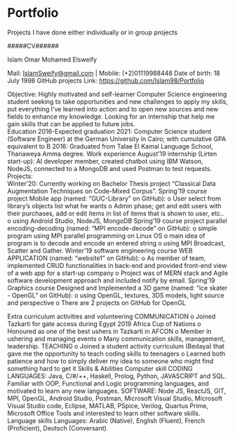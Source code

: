 # Portfolio
Projects I have done either individually or in group projects

#####CV######

Islam Omar Mohamed Elsweify 
 
Mail: IslamSweify@gmail.com | Mobile: (+2)01119988448 
Date of birth: 18 July 1998 			GitHub projects Link: https://github.com/Islam98/Portfolio
 
Objective: 
Highly motivated and self-learner Computer Science engineering student seeking to take opportunities and new challenges to apply my skills, put everything I’ve learned into action and to open new sources and new fields to enhance my knowledge. Looking for an internship that help me gain skills that can be applied to future jobs.  
Education 
2016-Expected graduation 2021: Computer Science student (Software Engineer) at the German University in Cairo; with cumulative GPA equivalent to B 
2016: Graduated from Talae El Kamal Language School, Thanaweya Amma degree.
Work experience
August’19 internship (Lirten start-up): AI developer member, created chatbot using IBM Watson, NodeJS, connected to a MongoDB and used Postman to test requests.
Projects:  
Winter’20: Currently working on Bachelor Thesis project “Classical Data Augmentation Techniques on Code-Mixed Corpus”. 
Spring’19 course project Mobile app (named: “GUC-Library” on GitHub):
o	User select from library’s objects list what he wants 	o	Admin phase; get and edit users with their purchases, add or edit items in list of items that is shown to user, etc..	o	using Android Studio, NodeJS, MongoDB
Spring’19 course project parallel encoding-decoding (named: “MPI encode-decode” on GitHub): 
o	 simple program using MPI parallel programming on Linux OS	o	main idea of program is to decode and encode an entered string	o	using MPI Broadcast, Scatter and Gather.
Winter’19 software engineering course WEB APPLICATION (named: “website1” on GitHub):
o	As member of team, implemented CRUD functionalities in back-end and provided front-end view of a web app for a start-up company	o	Project was of MERN stack and Agile software development approach and included notify by email.
Spring’19 Graphics course Designed and Implemented a 3D game (named: “ice skater - OpenGL” on GitHub): 
o	using OpenGL, textures, 3DS models, light source and perspective	o	There are 2 projects on GitHub for OpenGL

Extra curriculum activities and volunteering
COMMUNICATION 
o	Joined Tazkarti for gate access during Egypt 2019 Africa Cup of Nations	o	Honoured as one of the best ushers in Tazkarti in AFCON	o	Member in ushering and managing events	o	Many communication skills, management, leadership.
TEACHING 
o	Joined a student activity curriculum (Bedaya) that gave me the opportunity to teach coding skills to teenagers	o	Learned both patience and how to simply deliver my idea to someone who might find something hard to get it
Skills & Abilities 
Computer skill
CODING LANGUAGES: Java, C/#/++, Haskell, Prolog, Python, JAVASCRIPT and SQL. Familiar with OOP, Functional and Logic programming languages, and motivated to learn any new languages. 
SOFTWARE: Node JS, ReactJS, GIT, MPI, OpenGL, Android Studio, Postman, Microsoft Visual Studio, Microsoft Visual Studio code, Eclipse, MATLAB, PSpice, Verilog, Quartus Prime, Microsoft Office Tools and interested to learn other software skills. 
 Language skills 
Languages: Arabic (Native), English (Fluent), French (Proficient), Deutsch (Conversant) 


